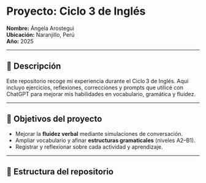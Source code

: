# Proyecto: Ciclo 3 de Inglés

**Nombre:** Ángela Arostegui  
**Ubicación:** Naranjillo, Perú  
**Año:** 2025  

---

## 📝 Descripción

Este repositorio recoge mi experiencia durante el Ciclo 3 de Inglés. Aquí incluyo ejercicios, reflexiones, correcciones y prompts que utilicé con ChatGPT para mejorar mis habilidades en vocabulario, gramática y fluidez.

---

## 🎯 Objetivos del proyecto

- Mejorar la **fluidez verbal** mediante simulaciones de conversación.
- Ampliar vocabulario y afinar **estructuras gramaticales** (niveles A2–B1).
- Registrar y reflexionar sobre cada actividad y aprendizaje.

---

## 📂 Estructura del repositorio

